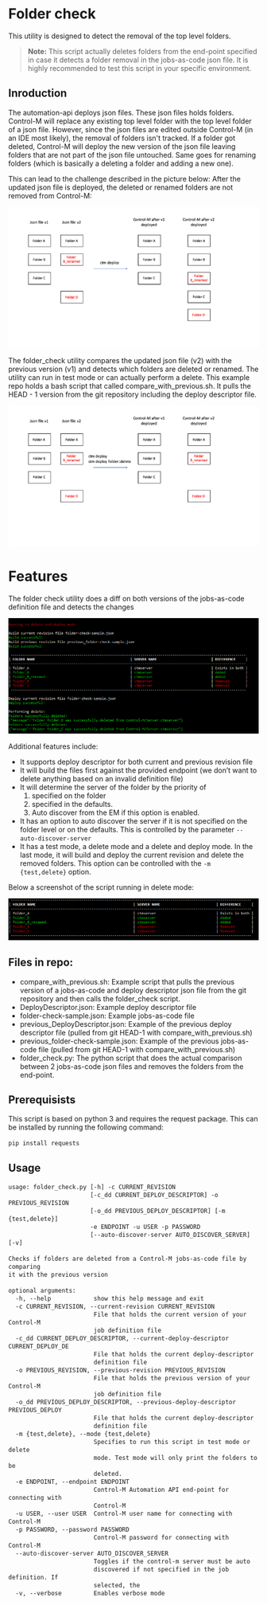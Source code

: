 # Folder check

This utility is designed to detect the removal of the top level folders. 

> __Note:__ This script actually deletes folders from the end-point specified in case it detects a folder removal in the jobs-as-code json file. It is highly recommended to test this script in your specific environment. 

## Inroduction

The automation-api deploys json files. These json files holds folders. Control-M will replace any existing top level folder with the top level folder of a json file. However, since the json files are edited outside Control-M (in an IDE most likely), the removal of folders isn't tracked. If a folder got deleted, Control-M will deploy the new version of the json file leaving folders that are not part of the json file untouched. Same goes for renaming folders (which is basically a deleting a folder and adding a new one).

This can lead to the challenge described in the picture below: After the updated json file is deployed, the deleted or renamed folders are not removed from Control-M:

![without script](images/without_script.png)

The folder_check utility compares the updated json file (v2) with the previous version (v1) and detects which folders are deleted or renamed. The utility can run in test mode or can actually perform a delete. This example repo holds a bash script that called compare_with_previous.sh. It pulls the HEAD - 1 version from the git repository including the deploy descriptor file. 


![without script](images/with_script.png)

# Features

The folder check utility does a diff on both versions of the jobs-as-code definition file and detects the changes

![Differences](images/full_example_run.png)

Additional features include:
* It supports deploy descriptor for both current and previous revision file
* It will build the files first against the provided endpoint (we don’t want to delete anything based on an invalid definition file)
* It will determine the server of the folder by the priority of 
    1. specified on the folder
    2. specified in the defaults.
    3. Auto discover from the EM if this option is enabled.
* It has an option to auto discover the server if it is not specified on the folder level or on the defaults. This is controlled by the parameter ```--auto-discover-server```
* It has a test mode, a delete mode and a delete and deploy mode. In the last mode, it will build and deploy the current revision and delete the removed folders. This option can be controlled with the ```-m {test,delete}``` option.

Below a screenshot of the script running in delete mode:

![Differences](images/example_run.png)


## Files in repo:

* compare_with_previous.sh: Example script that pulls the previous version of a jobs-as-code and deploy descriptor json file from the git repository and then calls the folder_check script.
* DeployDescriptor.json: Example deploy descriptor file 
* folder-check-sample.json: Example jobs-as-code file
* previous_DeployDescriptor.json: Example of the previous deploy descriptor file (pulled from git HEAD-1 with compare_with_previous.sh)
* previous_folder-check-sample.json: Example of the previous jobs-as-code file (pulled from git HEAD-1 with compare_with_previous.sh)
* folder_check.py: The python script that does the actual comparison between 2 jobs-as-code json files and removes the folders from the end-point.
 

## Prerequisists

This script is based on python 3 and requires the request package. This can be installed by running the following command:

```pip install requests```


## Usage
```
usage: folder_check.py [-h] -c CURRENT_REVISION
                       [-c_dd CURRENT_DEPLOY_DESCRIPTOR] -o PREVIOUS_REVISION
                       [-o_dd PREVIOUS_DEPLOY_DESCRIPTOR] [-m {test,delete}]
                       -e ENDPOINT -u USER -p PASSWORD
                       [--auto-discover-server AUTO_DISCOVER_SERVER] [-v]

Checks if folders are deleted from a Control-M jobs-as-code file by comparing
it with the previous version

optional arguments:
  -h, --help            show this help message and exit
  -c CURRENT_REVISION, --current-revision CURRENT_REVISION
                        File that holds the current version of your Control-M
                        job definition file
  -c_dd CURRENT_DEPLOY_DESCRIPTOR, --current-deploy-descriptor CURRENT_DEPLOY_DE
                        File that holds the current deploy-descriptor
                        definition file
  -o PREVIOUS_REVISION, --previous-revision PREVIOUS_REVISION
                        File that holds the previous version of your Control-M
                        job definition file
  -o_dd PREVIOUS_DEPLOY_DESCRIPTOR, --previous-deploy-descriptor PREVIOUS_DEPLOY
                        File that holds the current deploy-descriptor
                        definition file
  -m {test,delete}, --mode {test,delete}
                        Specifies to run this script in test mode or delete
                        mode. Test mode will only print the folders to be
                        deleted.
  -e ENDPOINT, --endpoint ENDPOINT
                        Control-M Automation API end-point for connecting with
                        Control-M
  -u USER, --user USER  Control-M user name for connecting with Control-M
  -p PASSWORD, --password PASSWORD
                        Control-M password for connecting with Control-M
  --auto-discover-server AUTO_DISCOVER_SERVER
                        Toggles if the control-m server must be auto
                        discovered if not specified in the job definition. If
                        selected, the
  -v, --verbose         Enables verbose mode
  
```